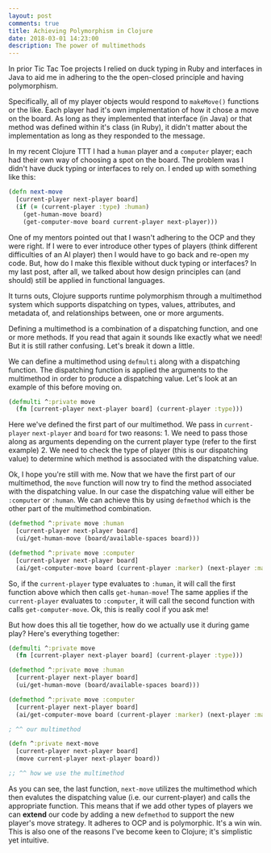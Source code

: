 ```yaml
---
layout: post
comments: true
title: Achieving Polymorphism in Clojure 
date: 2018-03-01 14:23:00
description: The power of multimethods
---
```


In prior Tic Tac Toe projects I relied on duck typing in Ruby and interfaces in Java to aid me
in adhering to the the open-closed principle and having polymorphism. 

Specifically, all of my player objects would respond to `makeMove()` functions or the like. Each player
had it's own implementation of how it chose a move on the board. As long as they implemented
that interface (in Java) or that method was defined within it's class (in Ruby), it didn't
matter about the implementation as long as they responded to the message. 

In my recent Clojure TTT I had a `human` player and a `computer` player; each had their own way
of choosing a spot on the board. The problem was I didn't have duck typing or interfaces to rely on. 
I ended up with something like this: 



```clojure 
(defn next-move
  [current-player next-player board]
  (if (= (current-player :type) :human)
    (get-human-move board)
    (get-computer-move board current-player next-player)))

```



One of my mentors pointed out that I wasn't adhering to the OCP and they were right. If I were to ever
introduce other types of players (think different difficulties of an AI player) then I would have to go
back and re-open my code. But, how do I make this flexible without duck typing or interfaces? In my last
post, after all, we talked about how design principles can (and should) still be applied in functional 
languages.

It turns outs, Clojure supports runtime polymorphism through a multimethod system which supports dispatching on types, values, attributes, and metadata of, and relationships between, one or more arguments. 

Defining a  multimethod is a combination of a dispatching function, and one or more methods. If you
read that again it sounds like exactly what we need! But it is still rather confusing. Let's break it down a little. 


We can define a multimethod using `defmulti` along with a dispatching function. The dispatching function
is applied the arguments to the multimethod in order to produce a dispatching value. Let's look at an example of this before moving on. 



```clojure
(defmulti ^:private move 
  (fn [current-player next-player board] (current-player :type)))

```



Here we've defined the first part of our multimethod. We pass in `current-player` `next-player` and
`board` for two reasons: 1. We need to pass those along as arguments depending on the current player type (refer to the first example) 2. We need to check the type of player (this is our dispatching value) to determine which method is associated with the dispatching value.


Ok, I hope you're still with me. Now that we have the first part of our multimethod, the `move`
function will now try to find the method associated with the dispatching value. In our case the dispatching value will either be `:computer` or `:human`. We can achieve this by using `defmethod` which
is the other part of the multimethod combination.



```clojure
(defmethod ^:private move :human 
  [current-player next-player board] 
  (ui/get-human-move (board/available-spaces board)))

(defmethod ^:private move :computer 
  [current-player next-player board] 
  (ai/get-computer-move board (current-player :marker) (next-player :marker)))
```



So, if the `current-player` type evaluates to `:human`, it will call the first function above which
then calls `get-human-move`! The same applies if the `current-player` evaluates to `:computer`, it will
call the second function with calls `get-computer-move`. Ok, this is really cool if you ask me! 

But how does this all tie together, how do we actually use it during game play? Here's everything together:




```clojure 
(defmulti ^:private move 
  (fn [current-player next-player board] (current-player :type)))

(defmethod ^:private move :human 
  [current-player next-player board] 
  (ui/get-human-move (board/available-spaces board)))

(defmethod ^:private move :computer 
  [current-player next-player board] 
  (ai/get-computer-move board (current-player :marker) (next-player :marker)))

; ^^ our multimethod 

(defn ^:private next-move
  [current-player next-player board]
  (move current-player next-player board))

;; ^^ how we use the multimethod
```




As you can see, the last function, `next-move` utilizes the multimethod which then evalutes
the dispatching value (i.e. our current-player) and calls the appropriate function. This means
that if we add other types of players we can **extend** our code by adding a new `defmethod` to
support the new player's move strategy. It adheres to OCP and is polymorphic. It's a win win. 
This is also one of the reasons I've become keen to Clojure; it's simplistic yet intuitive. 
